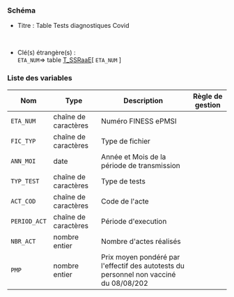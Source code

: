 ### Schéma


- Titre : Table Tests diagnostiques Covid
<br />



- Clé(s) étrangère(s) : <br />
`ETA_NUM`=> table [T_SSRaaE](/tables/T_SSRaaE)[ `ETA_NUM` ]<br />

 
### Liste des variables

Nom | Type | Description | Règle de gestion
-|-|-|-
`ETA_NUM`| chaîne de caractères |Numéro FINESS ePMSI||
`FIC_TYP`| chaîne de caractères |Type de fichier||
`ANN_MOI`| date |Année et Mois de la période de transmission||
`TYP_TEST`| chaîne de caractères |Type de tests||
`ACT_COD`| chaîne de caractères |Code de l'acte||
`PERIOD_ACT`| chaîne de caractères |Période d'execution ||
`NBR_ACT`| nombre entier |Nombre d'actes réalisés ||
`PMP`| nombre entier |Prix moyen pondéré par l'effectif des autotests du personnel non vacciné du 08/08/202||